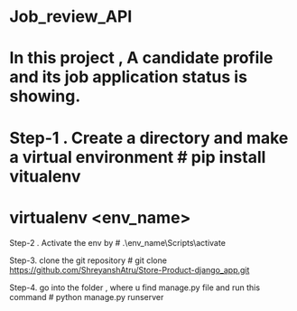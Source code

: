 # Job_review_API
# In this project , A candidate profile and its job application status is showing. 
# Step-1 . Create a directory and make a virtual environment # pip install vitualenv
# virtualenv <env_name>

Step-2 . Activate the env by # .\env_name\Scripts\activate

Step-3. clone the git repository # git clone https://github.com/ShreyanshAtru/Store-Product-django_app.git

Step-4. go into the folder , where u find manage.py file and run this command # python manage.py runserver
